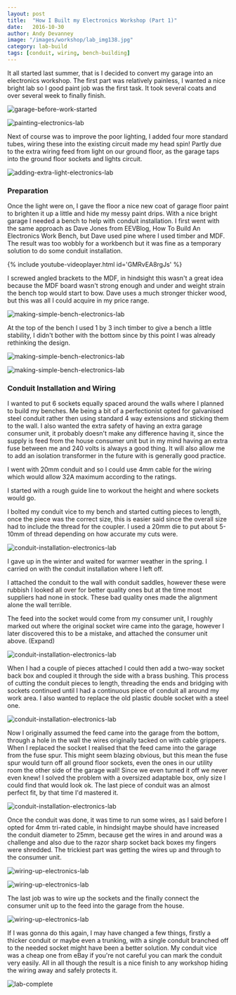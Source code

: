 ```yaml
---
layout: post
title:  "How I Built my Electronics Workshop (Part 1)"
date:   2016-10-30
author: Andy Devanney
image: "/images/workshop/lab_img138.jpg"
category: lab-build
tags: [conduit, wiring, bench-building]
---
```


It all started last summer, that is I decided to convert my garage into an electronics workshop. The first part was relatively painless, I wanted a nice bright lab so I good paint job was the first task. It took several coats and over several week to finally finish. <!--more-->

![garage-before-work-started][garage]

![painting-electronics-lab][painting]

Next of course was to improve the poor lighting, I added four more standard tubes, wiring these into the existing circuit made my head spin! Partly due to the extra wiring feed from light on our ground floor, as the garage taps into the ground floor sockets and lights circuit.

![adding-extra-light-electronics-lab][lights]

### Preparation

Once the light were on, I gave the floor a nice new coat of garage floor paint to brighten it up a little and hide my messy paint drips. With a nice bright garage I needed a bench to help with conduit installation. I first went with the same approach as Dave Jones from EEVBlog, How To Build An Electronics Work Bench, but Dave used pine where I used timber and MDF. The result was too wobbly for a workbench but it was fine as a temporary solution to do some conduit installation.

{% include youtube-videoplayer.html id='GMRvEA8rgJs' %}

I screwed angled brackets to the MDF, in hindsight this wasn't a great idea because the MDF board wasn't strong enough and under and weight strain the bench top would start to bow. Dave uses a much stronger thicker wood, but this was all I could acquire in my price range.

![making-simple-bench-electronics-lab][bench1]

At the top of the bench I used 1 by 3 inch timber to give a bench a little stability, I didn't bother with the bottom since by this point I was already rethinking the design.

![making-simple-bench-electronics-lab][bench2]

![making-simple-bench-electronics-lab][bench3]

### Conduit Installation and Wiring

I wanted to put 6 sockets equally spaced around the walls where I planned to build my benches. Me being a bit of a perfectionist opted for galvanised steel conduit rather then using standard 4 way extensions and sticking them to the wall. I also wanted the extra safety of having an extra garage consumer unit, it probably doesn't make any difference having it, since the supply is feed from the house consumer unit but in my mind having an extra fuse between me and 240 volts is always a good thing. It will also allow me to add an isolation transformer in the future with is generally good practice.

I went with 20mm conduit and so I could use 4mm cable for the wiring which would allow 32A maximum according to the ratings.

I started with a rough guide line to workout the height and where sockets would go.

I bolted my conduit vice to my bench and started cutting pieces to length, once the piece was the correct size, this is easier said since the overall size had to include the thread for the coupler. I used a 20mm die to put about 5-10mm of thread depending on how accurate my cuts were.

![conduit-installation-electronics-lab][conduit1]

I gave up in the winter and waited for warmer weather in the spring. I carried on with the conduit installation where I left off.

I attached the conduit to the wall with conduit saddles, however these were rubbish I looked all over for better quality ones but at the time most suppliers had none in stock. These bad quality ones made the alignment alone the wall terrible.

The feed into the socket would come from my consumer unit, I roughly marked out where the original socket wire came into the garage, however I later discovered this to be a mistake, and attached the consumer unit above. (Expand)

![conduit-installation-electronics-lab][conduit2]

When I had a couple of pieces attached I could then add a two-way socket back box  and coupled it through the side with a brass bushing. This process of cutting the conduit pieces to length, threading the ends and bridging with sockets continued until I had a continuous piece of conduit all around my work area. I also wanted to replace the old plastic double socket with a steel one.


![conduit-installation-electronics-lab][conduit3]

Now I originally assumed the feed came into the garage from the bottom, through a hole in the wall the wires originally tacked on with cable grippers. When I replaced the socket I realised that the feed came into the garage from the fuse spur. This might seem blazing obvious, but this mean the fuse spur would turn off all ground floor sockets, even the ones in our utility room the other side of the garage wall! Since we even turned it off we never even knew! I solved the problem with a oversized adaptable box, only size I could find that would look ok. The last piece of conduit was an almost perfect fit, by that time I'd mastered it.

![conduit-installation-electronics-lab][conduit4]

Once the conduit was done, it was time to run some wires, as I said before I opted for 4mm tri-rated cable, in hindsight maybe should have increased the conduit diameter to 25mm, because get the wires in and around was a challenge and also due to the razor sharp socket back boxes my fingers were shredded. The trickiest part was getting the wires up and through to the consumer unit.

![wiring-up-electronics-lab][wiring1]

![wiring-up-electronics-lab][wiring2]

The last job was to wire up the sockets and the finally connect the consumer unit up to the feed into the garage from the house.

![wiring-up-electronics-lab][wiring3]

If I was gonna do this again, I may have changed a few things, firstly a thicker conduit or maybe even a trunking, with a single conduit branched off to the needed socket might have been a better solution. My conduit vice was a cheap one from eBay if you're not careful you can mark the conduit very easily. All in all though the result is a nice finish to any workshop hiding the wiring away and safely protects it.

![lab-complete][wiring-finished]


[garage]:/images/workshop/lab_img1.jpg "what it looked like before starting"
[painting]:/images/workshop/lab_img10.jpg "painting the garage"
[lights]:/images/workshop/lab_img12.jpg "adding extra light"
[bench1]:/images/workshop/lab_img24.jpg "building a bench"
[bench2]:/images/workshop/lab_img25.jpg "building a bench"
[bench3]:/images/workshop/lab_img35.jpg "finished result"
[conduit1]:/images/workshop/lab_img42.jpg "conduit vice"
[conduit2]:/images/workshop/lab_img36.jpg "consumer unit"
[conduit3]:/images/workshop/lab_img49.jpg "sockets backing boxes fixed to the wall"
[conduit4]:/images/workshop/lab_img58.jpg "almost complete"
[wiring1]:/images/workshop/lab_img68.jpg "wiring up the sockets"
[wiring2]:/images/workshop/lab_img67.jpg "wiring up the sockets"
[wiring3]:/images/workshop/lab_img74.jpg "wiring up the consumer unit"
[wiring-finished]:/images/workshop/lab_img86.jpg "finished wiring"

